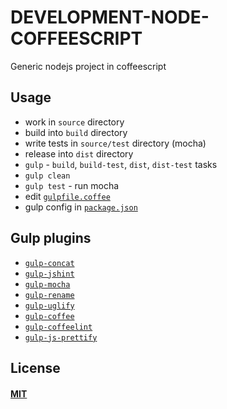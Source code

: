 DEVELOPMENT-NODE-COFFEESCRIPT
===

Generic nodejs project in coffeescript

Usage
---
* work in `source` directory
* build into `build` directory
* write tests in `source/test` directory (mocha)
* release into `dist` directory
* `gulp` - `build`, `build-test`, `dist`, `dist-test` tasks
* `gulp clean`
* `gulp test` - run mocha
* edit [`gulpfile.coffee`](./gulpfile.coffee)
* gulp config in [`package.json`](./package.json)

Gulp plugins
---
* [`gulp-concat`](https://github.com/wearefractal/gulp-concat)
* [`gulp-jshint`](https://github.com/spenceralger/gulp-jshint)
* [`gulp-mocha`](https://github.com/sindresorhus/gulp-mocha)
* [`gulp-rename`](https://github.com/hparra/gulp-rename)
* [`gulp-uglify`](https://github.com/terinjokes/gulp-uglify)
* [`gulp-coffee`](https://github.com/wearefractal/gulp-coffee)
* [`gulp-coffeelint`](https://github.com/janraasch/gulp-coffeelint)
* [`gulp-js-prettify`](https://github.com/mackers/gulp-js-prettify)

License
---
#### [MIT](LICENSE)
